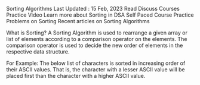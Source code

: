 
Sorting Algorithms
Last Updated : 15 Feb, 2023
Read
Discuss
Courses
Practice
Video
Learn more about Sorting in DSA Self Paced Course
Practice Problems on Sorting
Recent articles on Sorting Algorithms

What is Sorting?
A Sorting Algorithm is used to rearrange a given array or list of elements according to a comparison operator on the elements. The comparison operator is used to decide the new order of elements in the respective data structure.

For Example: The below list of characters is sorted in increasing order of their ASCII values. That is, the character with a lesser ASCII value will be placed first than the character with a higher ASCII value.

